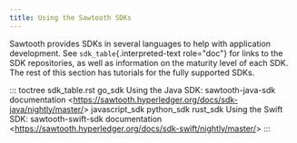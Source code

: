 ```yaml
---
title: Using the Sawtooth SDKs
---
```


Sawtooth provides SDKs in several languages to help with application
development. See `sdk_table`{.interpreted-text role="doc"} for links to
the SDK repositories, as well as information on the maturity level of
each SDK. The rest of this section has tutorials for the fully supported
SDKs.

::: toctree
sdk_table.rst go_sdk Using the Java SDK: sawtooth-java-sdk documentation
\<<https://sawtooth.hyperledger.org/docs/sdk-java/nightly/master/>\>
javascript_sdk python_sdk rust_sdk Using the Swift SDK:
sawtooth-swift-sdk documentation
\<<https://sawtooth.hyperledger.org/docs/sdk-swift/nightly/master/>\>
:::

<!--
  Licensed under Creative Commons Attribution 4.0 International License
  https://creativecommons.org/licenses/by/4.0/
-->
